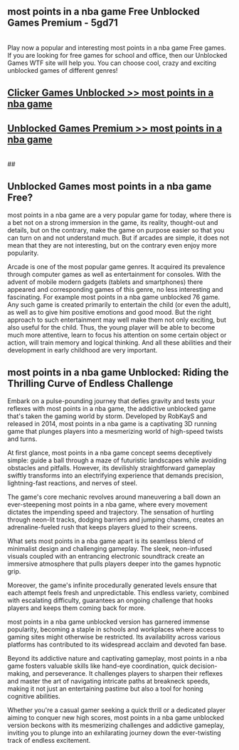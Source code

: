 ## most points in a nba game Free Unblocked Games Premium - 5gd71 <br>
<br>
Play now a popular and interesting most points in a nba game Free games. If you are looking for free games for school and office, then our Unblocked Games WTF site will help you. You can choose cool, crazy and exciting unblocked games of different genres!


##  [Clicker Games Unblocked >> most points in a nba game](http://freeplayer.one?title=most_points_in_a_nba_game&ref=04)

##  [Unblocked Games Premium >> most points in a nba game](http://freeplayer.one?title=most_points_in_a_nba_game&ref=04)
  <br>
  ##



## Unblocked Games most points in a nba game Free?

most points in a nba game are a very popular game for today, where there is a bet not on a strong immersion in the game, its reality, thought-out and details, but on the contrary, make the game on purpose easier so that you can turn on and not understand much. But if arcades are simple, it does not mean that they are not interesting, but on the contrary even enjoy more popularity.

Arcade is one of the most popular game genres. It acquired its prevalence through computer games as well as entertainment for consoles. With the advent of mobile modern gadgets (tablets and smartphones) there appeared and corresponding games of this genre, no less interesting and fascinating. For example most points in a nba game unblocked 76 game. Any such game is created primarily to entertain the child (or even the adult), as well as to give him positive emotions and good mood. But the right approach to such entertainment may well make them not only exciting, but also useful for the child. Thus, the young player will be able to become much more attentive, learn to focus his attention on some certain object or action, will train memory and logical thinking. And all these abilities and their development in early childhood are very important.

##  most points in a nba game Unblocked: Riding the Thrilling Curve of Endless Challenge

Embark on a pulse-pounding journey that defies gravity and tests your reflexes with most points in a nba game, the addictive unblocked game that's taken the gaming world by storm. Developed by RobKayS and released in 2014, most points in a nba game is a captivating 3D running game that plunges players into a mesmerizing world of high-speed twists and turns.

At first glance, most points in a nba game concept seems deceptively simple: guide a ball through a maze of futuristic landscapes while avoiding obstacles and pitfalls. However, its devilishly straightforward gameplay swiftly transforms into an electrifying experience that demands precision, lightning-fast reactions, and nerves of steel.

The game's core mechanic revolves around maneuvering a ball down an ever-steepening most points in a nba game, where every movement dictates the impending speed and trajectory. The sensation of hurtling through neon-lit tracks, dodging barriers and jumping chasms, creates an adrenaline-fueled rush that keeps players glued to their screens.

What sets most points in a nba game apart is its seamless blend of minimalist design and challenging gameplay. The sleek, neon-infused visuals coupled with an entrancing electronic soundtrack create an immersive atmosphere that pulls players deeper into the games hypnotic grip.

Moreover, the game's infinite procedurally generated levels ensure that each attempt feels fresh and unpredictable. This endless variety, combined with escalating difficulty, guarantees an ongoing challenge that hooks players and keeps them coming back for more.

most points in a nba game unblocked version has garnered immense popularity, becoming a staple in schools and workplaces where access to gaming sites might otherwise be restricted. Its availability across various platforms has contributed to its widespread acclaim and devoted fan base.

Beyond its addictive nature and captivating gameplay, most points in a nba game fosters valuable skills like hand-eye coordination, quick decision-making, and perseverance. It challenges players to sharpen their reflexes and master the art of navigating intricate paths at breakneck speeds, making it not just an entertaining pastime but also a tool for honing cognitive abilities.

Whether you're a casual gamer seeking a quick thrill or a dedicated player aiming to conquer new high scores, most points in a nba game unblocked version beckons with its mesmerizing challenges and addictive gameplay, inviting you to plunge into an exhilarating journey down the ever-twisting track of endless excitement.